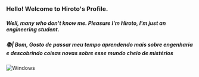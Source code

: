 ### Hello! Welcome to Hiroto's Profile.
##### Well, many who don't know me. Pleasure I'm Hiroto, I'm just an engineering student.

##### 📚| Bom, Gosto de passar meu tempo aprendendo mais sobre engenharia e descobrindo coisas novas sobre esse mundo cheio de mistérios









![Windows](https://github.com/Hirotooz/Erro/blob/main/windows.gif)



